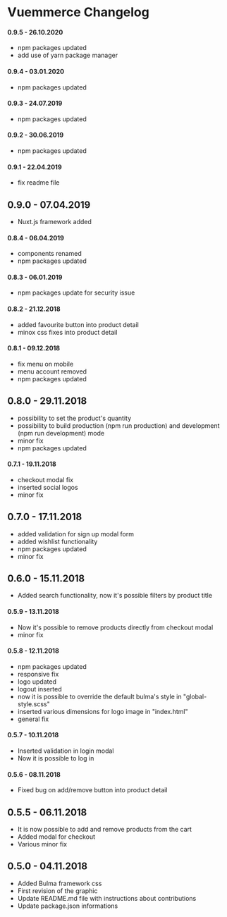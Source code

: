 # Vuemmerce Changelog

#### 0.9.5 - 26.10.2020

- npm packages updated
- add use of yarn package manager

#### 0.9.4 - 03.01.2020

- npm packages updated

#### 0.9.3 - 24.07.2019

- npm packages updated

#### 0.9.2 - 30.06.2019

- npm packages updated

#### 0.9.1 - 22.04.2019

- fix readme file

## 0.9.0 - 07.04.2019

- Nuxt.js framework added

#### 0.8.4 - 06.04.2019

- components renamed
- npm packages updated

#### 0.8.3 - 06.01.2019

- npm packages update for security issue

#### 0.8.2 - 21.12.2018

- added favourite button into product detail
- minox css fixes into product detail

#### 0.8.1 - 09.12.2018

- fix menu on mobile
- menu account removed
- npm packages updated

## 0.8.0 - 29.11.2018

- possibility to set the product's quantity
- possibility to build production (npm run production) and development (npm run development) mode
- minor fix
- npm packages updated

#### 0.7.1 - 19.11.2018

- checkout modal fix
- inserted social logos
- minor fix

## 0.7.0 - 17.11.2018

- added validation for sign up modal form
- added wishlist functionality
- npm packages updated
- minor fix

## 0.6.0 - 15.11.2018

- Added search functionality, now it's possible filters by product title

#### 0.5.9 - 13.11.2018

- Now it's possible to remove products directly from checkout modal
- minor fix

#### 0.5.8 - 12.11.2018

- npm packages updated
- responsive fix
- logo updated
- logout inserted
- now it is possible to override the default bulma's style in "global-style.scss"
- inserted various dimensions for logo image in "index.html"
- general fix

#### 0.5.7 - 10.11.2018

- Inserted validation in login modal
- Now it is possible to log in

#### 0.5.6 - 08.11.2018

- Fixed bug on add/remove button into product detail

## 0.5.5 - 06.11.2018

- It is now possible to add and remove products from the cart
- Added modal for checkout
- Various minor fix

## 0.5.0 - 04.11.2018

- Added Bulma framework css
- First revision of the graphic
- Update README.md file with instructions about contributions
- Update package.json informations
